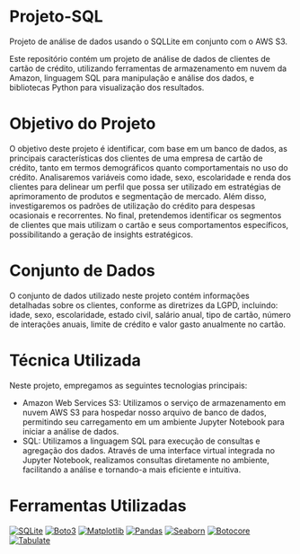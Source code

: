 # Projeto-SQL

Projeto de análise de dados usando o SQLLite em conjunto com o AWS S3.

Este repositório contém um projeto de análise de dados de clientes de cartão de crédito, utilizando ferramentas de armazenamento em nuvem da Amazon, linguagem SQL para manipulação e análise dos dados, e bibliotecas Python para visualização dos resultados.
# Objetivo do Projeto

O objetivo deste projeto é identificar, com base em um banco de dados, as principais características dos clientes de uma empresa de cartão de crédito, tanto em termos demográficos quanto comportamentais no uso do crédito. Analisaremos variáveis como idade, sexo, escolaridade e renda dos clientes para delinear um perfil que possa ser utilizado em estratégias de aprimoramento de produtos e segmentação de mercado. Além disso, investigaremos os padrões de utilização do crédito para despesas ocasionais e recorrentes. No final, pretendemos identificar os segmentos de clientes que mais utilizam o cartão e seus comportamentos específicos, possibilitando a geração de insights estratégicos.

# Conjunto de Dados

O conjunto de dados utilizado neste projeto contém informações detalhadas sobre os clientes, conforme as diretrizes da LGPD, incluindo: idade, sexo, escolaridade, estado civil, salário anual, tipo de cartão, número de interações anuais, limite de crédito e valor gasto anualmente no cartão.

# Técnica Utilizada

Neste projeto, empregamos as seguintes tecnologias principais:

- Amazon Web Services S3: Utilizamos o serviço de armazenamento em nuvem AWS S3 para hospedar nosso arquivo de banco de dados, permitindo seu carregamento em um ambiente Jupyter Notebook para iniciar a análise de dados.
- SQL: Utilizamos a linguagem SQL para execução de consultas e agregação dos dados. Através de uma interface virtual integrada no Jupyter Notebook, realizamos consultas diretamente no ambiente, facilitando a análise e tornando-a mais eficiente e intuitiva.


# Ferramentas Utilizadas

[![SQLite](https://img.shields.io/badge/SQLite-3.35.5-blue.svg)](https://sqlite.org/)
[![Boto3](https://img.shields.io/badge/Boto3-1.18.69-blue.svg)](https://boto3.amazonaws.com/v1/documentation/api/latest/index.html)
[![Matplotlib](https://img.shields.io/badge/Matplotlib-3.4.3-blue.svg)](https://matplotlib.org/)
[![Pandas](https://img.shields.io/badge/Pandas-1.3.3-blue.svg)](https://pandas.pydata.org/)
[![Seaborn](https://img.shields.io/badge/Seaborn-0.11.1-blue.svg)](https://seaborn.pydata.org/)
[![Botocore](https://img.shields.io/badge/Botocore-1.21.69-blue.svg)](https://botocore.amazonaws.com/v1/documentation/api/latest/index.html)
[![Tabulate](https://img.shields.io/badge/Tabulate-0.8.9-blue.svg)](https://pypi.org/project/tabulate/)



